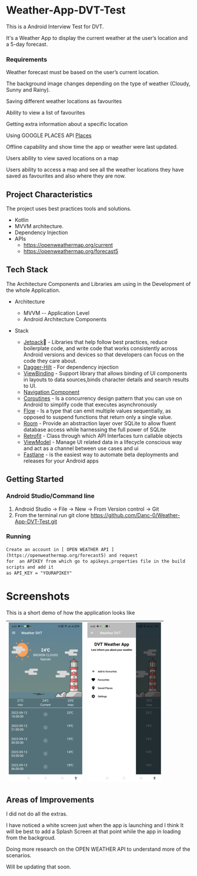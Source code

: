 # Weather-App-DVT-Test
This is a Android Interview Test for DVT.

It's a Weather App to display the current weather at the user’s location and a 5-day forecast.

### Requirements

Weather forecast must be based on the user’s current location.

The background image changes depending on the type of weather (Cloudy, Sunny and Rainy).

Saving different weather locations as favourites

Ability to view a list of favourites

Getting extra information about a specific location

Using GOOGLE PLACES API [Places](https://developers.google.com/places/web-service/intro)

Offline capability and show time the app or weather were last updated.

Users ability to view saved locations on a map

Users ability to access a map and see all the weather locations they have saved as favourites and also where they are now.

## Project Characteristics
The project uses best practices tools and solutions.
* Kotlin
* MVVM architecture.
* Dependency Injection
* APIs
  * https://openweathermap.org/current
  * https://openweathermap.org/forecast5

## Tech Stack
The Architecture Components and Libraries am using in the Development of the whole Application.
* Architecture
  * MVVM -- Application Level
  * Android Architecture Components

* Stack
  * [Jetpack](https://developer.android.com/jetpack)🚀 - Libraries that help follow best practices, reduce boilerplate code, and write code that works consistently across Android versions and devices so that developers can focus on the code they care about.
  * [Dagger-Hilt](https://dagger.dev/hilt/) - For dependency injection
  * [ViewBinding](https://developer.android.com/topic/libraries/view-binding) - Support library that allows binding of UI components in layouts to data sources,binds character details and search results to UI.
  * [Navigation Component](https://developer.android.com/guide/navigation/navigation-getting-started)
  * [Coroutines](https://developer.android.com/kotlin/coroutines?gclid=CjwKCAjwk_WVBhBZEiwAUHQCmdx8rjojm7dxpQ2EGOYQydzDN3DbqnzZBC0nq-GGzvdmCvnnFYvgFRoCyPEQAvD_BwE&gclsrc=aw.ds) - Is a concurrency design pattern that you can use on Android to simplify code that executes asynchronously
  * [Flow](https://developer.android.com/kotlin/flow) - Is a type that can emit multiple values sequentially, as opposed to suspend functions that return only a single value.
  * [Room](https://developer.android.com/training/data-storage/room) - Provide an abstraction layer over SQLite to allow fluent database access while harnessing the full power of SQLite
  * [Retrofit](https://square.github.io/retrofit/) - Class through which API Interfaces turn callable objects
  * [ViewModel](https://developer.android.com/topic/libraries/architecture/viewmodel?gclid=CjwKCAjwjJmIBhA4EiwAQdCbxrvUiq3wgakPX8sop8Kp8irusL4bi_9xCnaiZkUJqBzTbOTB2FB4XRoCujoQAvD_BwE&gclsrc=aw.ds) - Manage UI related data in a lifecycle conscious way and act as a channel between use cases and ui
  * [Fastlane](https://docs.fastlane.tools/) -  is the easiest way to automate beta deployments and releases for your Android apps

## Getting Started
  ### Android Studio/Command line
  1. Android Studio -> File -> New -> From Version control -> Git
  2.   From the terminal run git clone https://github.com/Danc-0/Weather-App-DVT-Test.git
  
  ### Running
    Create an account in [ OPEN WEATHER API ](https://openweathermap.org/forecast5) and request
    for  an APIKEY from which go to apikeys.properties file in the build scripts and add it 
    as API_KEY = "YOURAPIKEY"

# Screenshots
This is a short demo of how the application looks like

|<img src="images/first_screen.jpg" width=200/>|<img src="images/second_screen.jpg" width=200/>|
|:----:|:----:|
  
 ## Areas of Improvements
I did not do all the extras.

I have noticed a white screen just when the app is launching and I think It will be best to add a Splash Screen at that point while the app in loading from the backgroud.

Doing more research on the OPEN WEATHER API to understand more of the scenarios.

Will be updating that soon.
